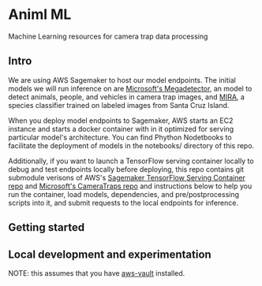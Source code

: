 # Animl ML
Machine Learning resources for camera trap data processing

## Intro

We are using AWS Sagemaker to host our model endpoints. The initial models
we will run inference on are 
[Microsoft's Megadetector](https://github.com/microsoft/CameraTraps/blob/master/megadetector.md),
an model to detect animals, people, and vehicles in camera trap images, and 
[MIRA](https://github.com/tnc-ca-geo/mira), a species classifier trained on 
labeled images from Santa Cruz Island.

When you deploy model endpoints to Sagemaker, AWS starts an EC2 instance and 
starts a docker container with in it optimized for serving particular model's 
architecture. You can find Phython Nodetbooks to facilitate the deployment of 
models in the notebooks/ directory of this repo.

Additionally, if you want to launch a TensorFlow serving container locally 
to debug and test endpoints locally before deploying, this repo contains git 
submodule verisons of AWS's 
[Sagemaker TensorFlow Serving Container repo](https://github.com/aws/sagemaker-tensorflow-serving-container/) 
and [Microsoft's CameraTraps repo](https://github.com/microsoft/CameraTraps) 
and instructions below to help you run the container, load models, dependencies, 
and pre/postprocessing scripts into it, and submit requests to the local 
endpoints for inference.

## Getting started

## Local development and experimentation

NOTE: this assumes that you have 
[aws-vault](https://github.com/99designs/aws-vault) installed. 



